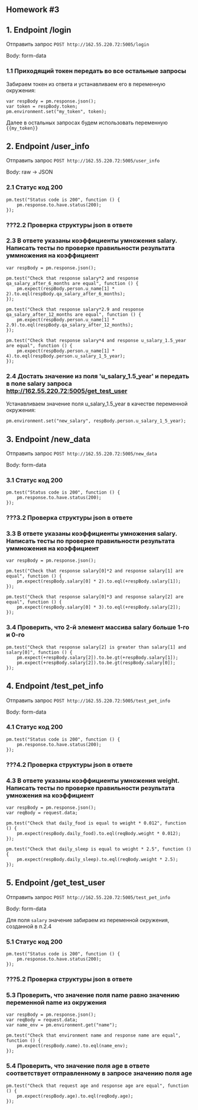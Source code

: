 ## Homework #3

## 1. Endpoint /login

Отправить запрос
`POST http://162.55.220.72:5005/login`

Body: form-data

### 1.1 Приходящий токен передать во все остальные запросы

Забираем токен из ответа и устанавливаем его в переменную окружения:
```
var respBody = pm.response.json();
var token = respBody.token;
pm.environment.set("my_token", token);
```
Далее в остальных запросах будем использовать переменную `{{my_token}}`

## 2. Endpoint /user_info

Отправить запрос
`POST http://162.55.220.72:5005/user_info`

Body: raw -> JSON

### 2.1 Статус код 200
```
pm.test("Status code is 200", function () {
    pm.response.to.have.status(200);
});
```
### ???2.2 Проверка структуры json в ответе



### 2.3 В ответе указаны коэффициенты умножения salary. Написать тесты по проверке правильности результата уммножения на коэффициент
```
var respBody = pm.response.json();

pm.test("Check that response salary*2 and response qa_salary_after_6_months are equal", function () {   
    pm.expect(respBody.person.u_name[1] * 2).to.eql(respBody.qa_salary_after_6_months);
});

pm.test("Check that response salary*2.9 and response qa_salary_after_12_months are equal", function () {   
    pm.expect(respBody.person.u_name[1] * 2.9).to.eql(respBody.qa_salary_after_12_months);
});

pm.test("Check that response salary*4 and response u_salary_1.5_year are equal", function () {   
    pm.expect(respBody.person.u_name[1] * 4).to.eql(respBody.person.u_salary_1_5_year);
});
```
### 2.4 Достать значение из поля 'u_salary_1.5_year' и передать в поле salary запроса http://162.55.220.72:5005/get_test_user

Устанавливаем значение поля u_salary_1.5_year в качестве переменной окружения:

`pm.environment.set("new_salary", respBody.person.u_salary_1_5_year);`

## 3. Endpoint /new_data

Отправить запрос
`POST http://162.55.220.72:5005/new_data`

Body: form-data

### 3.1 Статус код 200
```
pm.test("Status code is 200", function () {
    pm.response.to.have.status(200);
});
```
### ???3.2 Проверка структуры json в ответе



### 3.3 В ответе указаны коэффициенты умножения salary. Написать тесты по проверке правильности результата уммножения на коэффициент
```
var respBody = pm.response.json();

pm.test("Check that response salary[0]*2 and response salary[1] are equal", function () {   
    pm.expect(respBody.salary[0] * 2).to.eql(+respBody.salary[1]);
});

pm.test("Check that response salary[0]*3 and response salary[2] are equal", function () {   
    pm.expect(respBody.salary[0] * 3).to.eql(+respBody.salary[2]);
});
```
### 3.4 Проверить, что 2-й элемент массива salary больше 1-го и 0-го
```
pm.test("Check that response salary[2] is greater than salary[1] and salary[0]", function () {   
    pm.expect(+respBody.salary[2]).to.be.gt(+respBody.salary[1]);
    pm.expect(+respBody.salary[2]).to.be.gt(respBody.salary[0]);
});
```

## 4. Endpoint /test_pet_info

Отправить запрос
`POST http://162.55.220.72:5005/test_pet_info`

Body: form-data

### 4.1 Статус код 200
```
pm.test("Status code is 200", function () {
    pm.response.to.have.status(200);
});
```
### ???4.2 Проверка структуры json в ответе


### 4.3 В ответе указаны коэффициенты умножения weight. Написать тесты по проверке правильности результата умножения на коэффициент
```
var respBody = pm.response.json();
var reqBody = request.data;

pm.test("Check that daily_food is equal to weight * 0.012", function () {   
    pm.expect(respBody.daily_food).to.eql(reqBody.weight * 0.012);
});

pm.test("Check that daily_sleep is equal to weight * 2.5", function () {   
    pm.expect(respBody.daily_sleep).to.eql(reqBody.weight * 2.5);
});
```

## 5. Endpoint /get_test_user

Отправить запрос
`POST http://162.55.220.72:5005/test_pet_info`

Body: form-data

Для поля `salary` значение забираем из переменной окружения, созданной в п.2.4

### 5.1 Статус код 200
```
pm.test("Status code is 200", function () {
    pm.response.to.have.status(200);
});
```
### ???5.2 Проверка структуры json в ответе

### 5.3 Проверить, что значение поля name равно значению переменной name из окружения
```
var respBody = pm.response.json();
var reqBody = request.data;
var name_env = pm.environment.get("name");

pm.test("Check that environment name and response name are equal", function () {   
    pm.expect(respBody.name).to.eql(name_env);
});
```
### 5.4 Проверить, что значение поля age в ответе соответствует отправленному в запросе значению поля age
```
pm.test("Check that request age and response age are equal", function () {   
    pm.expect(respBody.age).to.eql(reqBody.age);
});
```
